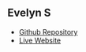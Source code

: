 ## Evelyn S

- [Github Repository](https://github.com/EvelynSanchezL/final-project-portfolio)
- [Live Website ]( https://evelynsanchezl.github.io/final-project-portfolio/)
